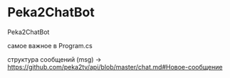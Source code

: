 # Peka2ChatBot
Peka2ChatBot

самое важное в Program.cs

структура сообщений (msg) -> https://github.com/peka2tv/api/blob/master/chat.md#Новое-сообщение
